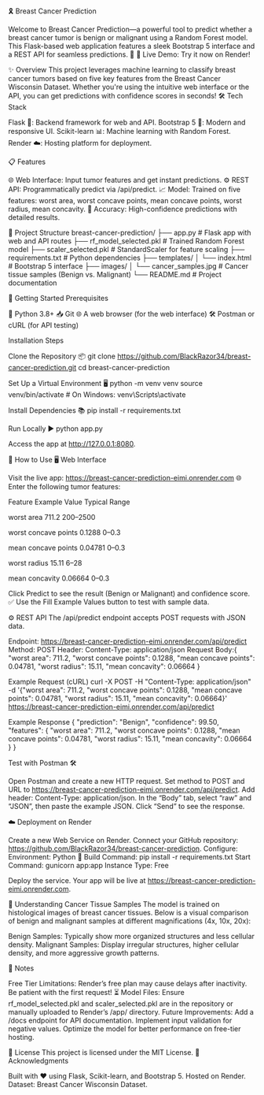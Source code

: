 🎗️ Breast Cancer Prediction

Welcome to Breast Cancer Prediction—a powerful tool to predict whether a breast cancer tumor is benign or malignant using a Random Forest model. This Flask-based web application features a sleek Bootstrap 5 interface and a REST API for seamless predictions. 🚀
🌟 Live Demo: Try it now on Render!

✨ Overview
This project leverages machine learning to classify breast cancer tumors based on five key features from the Breast Cancer Wisconsin Dataset. Whether you're using the intuitive web interface or the API, you can get predictions with confidence scores in seconds!
🛠️ Tech Stack

Flask 🐍: Backend framework for web and API.
Bootstrap 5 🎨: Modern and responsive UI.
Scikit-learn 📊: Machine learning with Random Forest.
Render ☁️: Hosting platform for deployment.

📋 Features

🌐 Web Interface: Input tumor features and get instant predictions.
⚙️ REST API: Programmatically predict via /api/predict.
📈 Model: Trained on five features: worst area, worst concave points, mean concave points, worst radius, mean concavity.
🎯 Accuracy: High-confidence predictions with detailed results.


📂 Project Structure
breast-cancer-prediction/
├── app.py                    # Flask app with web and API routes
├── rf_model_selected.pkl     # Trained Random Forest model
├── scaler_selected.pkl       # StandardScaler for feature scaling
├── requirements.txt          # Python dependencies
├── templates/
│   └── index.html            # Bootstrap 5 interface
├── images/
│   └── cancer_samples.jpg    # Cancer tissue samples (Benign vs. Malignant)
└── README.md                 # Project documentation


🚀 Getting Started
Prerequisites

🐍 Python 3.8+
📥 Git
🌐 A web browser (for the web interface)
🛠️ Postman or cURL (for API testing)

Installation Steps

Clone the Repository 📦
git clone https://github.com/BlackRazor34/breast-cancer-prediction.git
cd breast-cancer-prediction


Set Up a Virtual Environment 🖥️
python -m venv venv
source venv/bin/activate  # On Windows: venv\Scripts\activate


Install Dependencies 📚
pip install -r requirements.txt


Run Locally ▶️
python app.py

Access the app at http://127.0.0.1:8080.



🌟 How to Use
🖥️ Web Interface

Visit the live app: https://breast-cancer-prediction-eimi.onrender.com 🌐
Enter the following tumor features:


Feature
Example Value
Typical Range



worst area
711.2
200–2500


worst concave points
0.1288
0–0.3


mean concave points
0.04781
0–0.3


worst radius
15.11
6–28


mean concavity
0.06664
0–0.3



Click Predict to see the result (Benign or Malignant) and confidence score. ✅
Use the Fill Example Values button to test with sample data.

⚙️ REST API
The /api/predict endpoint accepts POST requests with JSON data.

Endpoint: https://breast-cancer-prediction-eimi.onrender.com/api/predict
Method: POST
Header: Content-Type: application/json
Request Body:{
  "worst area": 711.2,
  "worst concave points": 0.1288,
  "mean concave points": 0.04781,
  "worst radius": 15.11,
  "mean concavity": 0.06664
}



Example Request (cURL)
curl -X POST -H "Content-Type: application/json" -d '{"worst area": 711.2, "worst concave points": 0.1288, "mean concave points": 0.04781, "worst radius": 15.11, "mean concavity": 0.06664}' https://breast-cancer-prediction-eimi.onrender.com/api/predict

Example Response
{
  "prediction": "Benign",
  "confidence": 99.50,
  "features": {
    "worst area": 711.2,
    "worst concave points": 0.1288,
    "mean concave points": 0.04781,
    "worst radius": 15.11,
    "mean concavity": 0.06664
  }
}

Test with Postman 🛠️

Open Postman and create a new HTTP request.
Set method to POST and URL to https://breast-cancer-prediction-eimi.onrender.com/api/predict.
Add header: Content-Type: application/json.
In the “Body” tab, select “raw” and “JSON”, then paste the example JSON.
Click “Send” to see the response.


☁️ Deployment on Render

Create a new Web Service on Render.
Connect your GitHub repository: https://github.com/BlackRazor34/breast-cancer-prediction.
Configure:
Environment: Python 🐍
Build Command: pip install -r requirements.txt
Start Command: gunicorn app:app
Instance Type: Free


Deploy the service. Your app will be live at https://breast-cancer-prediction-eimi.onrender.com.


📸 Understanding Cancer Tissue Samples
The model is trained on histological images of breast cancer tissues. Below is a visual comparison of benign and malignant samples at different magnifications (4x, 10x, 20x):


Benign Samples: Typically show more organized structures and less cellular density.
Malignant Samples: Display irregular structures, higher cellular density, and more aggressive growth patterns.


📝 Notes

Free Tier Limitations: Render’s free plan may cause delays after inactivity. Be patient with the first request! ⏳
Model Files: Ensure rf_model_selected.pkl and scaler_selected.pkl are in the repository or manually uploaded to Render’s /app/ directory.
Future Improvements:
Add a /docs endpoint for API documentation.
Implement input validation for negative values.
Optimize the model for better performance on free-tier hosting.




📜 License
This project is licensed under the MIT License.
🙌 Acknowledgments

Built with ❤️ using Flask, Scikit-learn, and Bootstrap 5.
Hosted on Render.
Dataset: Breast Cancer Wisconsin Dataset.

